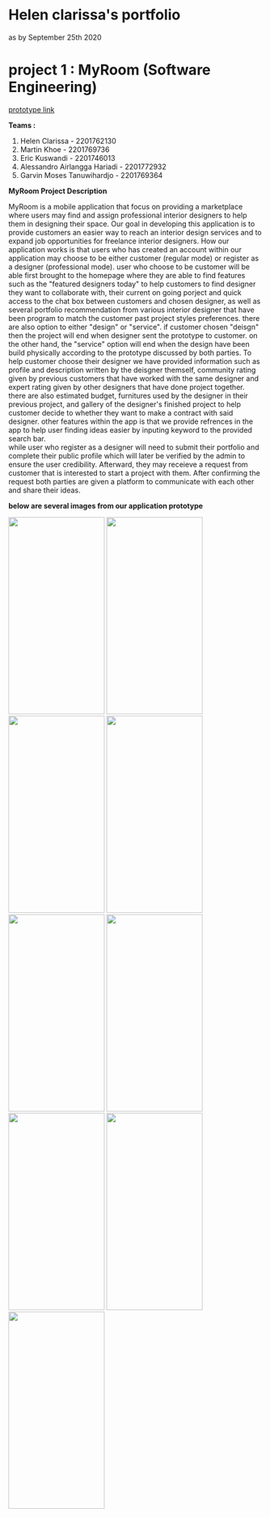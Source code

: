  
# Helen clarissa's portfolio
as by September 25th 2020

# project 1 : MyRoom (Software Engineering)
[prototype link](https://xd.adobe.com/view/39d94b48-0532-45be-7a73-984ee666804c-4fe8/?fullscreen&hints=off) 

**Teams :**
1. Helen Clarissa - 2201762130
2. Martin Khoe - 2201769736
3. Eric Kuswandi - 2201746013
4. Alessandro Airlangga Hariadi - 2201772932
5. Garvin Moses Tanuwihardjo - 2201769364

**MyRoom Project Description**

MyRoom is a mobile application that focus on providing a marketplace where users may find and assign professional interior designers to help them in designing their space. Our goal in developing this application is to provide customers an easier way to reach an interior design services and to expand job opportunities for freelance interior designers. How our application works is that users who has created an account within our application may choose to be either customer (regular mode) or register as a designer (professional mode). 
user who choose to be customer will be able first brought to the homepage where they are able to find features such as the "featured designers today" to help customers to find designer they want to collaborate with, their current on going porject and quick access to the chat box between customers and chosen designer, as well as several portfolio recommendation from various interior designer that have been program to match the customer past project styles preferences. there are also option to either "design" or "service". if customer chosen "deisgn" then the project will end when designer sent the prototype to customer. on the other hand, the "service" option will end when the design have been build physically according to the prototype discussed by both parties. To help customer choose their designer we have provided information such as profile and description written by the deisgner themself, community rating given by previous customers that have worked with the same designer and expert rating given by other designers that have done project together. there are also estimated budget, furnitures used by the designer in their previous project, and gallery of the designer's finished project to help customer decide to whether they want to make a contract with said designer. other features within the app is that we provide refrences in the app to help user finding ideas easier by inputing keyword to the provided search bar.   
while user who register as a designer will need to submit their portfolio and complete their public profile which will later be verified by the admin to ensure the user credibility. Afterward, they may receieve a request from customer that is interested to start a project with them. After confirming the request both parties are given a platform to communicate with each other and share their ideas. 

**below are several images from our application prototype**


<img src="https://github.com/HelenClarissa/helen_portofolio/blob/master/images/myroom.png" height="390" width="190" > <img src="https://github.com/HelenClarissa/helen_portofolio/blob/master/images/register.png" height="390" width="190" > <img src="https://github.com/HelenClarissa/helen_portofolio/blob/master/images/log%20in.png" height="390" width="190" >
<img src="https://github.com/HelenClarissa/helen_portofolio/blob/master/images/regularmode.png" height="390" width="190" >
<img src="https://github.com/HelenClarissa/helen_portofolio/blob/master/images/whichroom.png" height="390" width="190" >
<img src="https://github.com/HelenClarissa/helen_portofolio/blob/master/images/profile.png" height="390" width="190" >
<img src="https://github.com/HelenClarissa/helen_portofolio/blob/master/images/references.png" height="390" width="190" >
<img src="https://github.com/HelenClarissa/helen_portofolio/blob/master/images/professional.png" height="390" width="190" >
<img src="https://github.com/HelenClarissa/helen_portofolio/blob/master/images/monthrank.png" height="390" width="190" >


